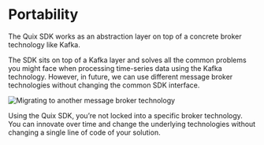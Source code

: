 # Portability

The Quix SDK works as an abstraction layer on top of a concrete broker technology like Kafka.

The SDK sits on top of a Kafka layer and solves all the common problems you might face when processing time-series data using the Kafka technology. However, in future, we can use different message broker technologies without changing the common SDK interface.

![Migrating to another message broker technology](../images/QuixPortability.png)

Using the Quix SDK, you’re not locked into a specific broker technology. You can innovate over time and change the underlying technologies without changing a single line of code of your solution.
